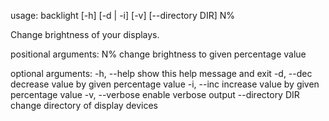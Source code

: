 usage: backlight [-h] [-d | -i] [-v] [--directory DIR] N%

Change brightness of your displays.

positional arguments:
  N%               change brightness to given percentage value

optional arguments:
  -h, --help       show this help message and exit
  -d, --dec        decrease value by given percentage value
  -i, --inc        increase value by given percentage value
  -v, --verbose    enable verbose output
  --directory DIR  change directory of display devices
